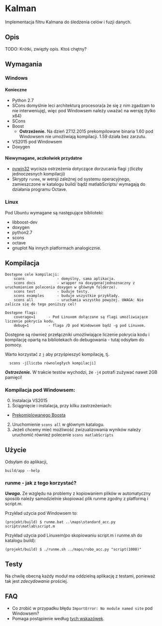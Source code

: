 # Kalman
Implementacja filtru Kalmana do śledzenia celów i fuzji danych.


## Opis
TODO: Krótki, zwięzły opis. Ktoś chętny?

## Wymagania
### Windows
#### Konieczne
- Python 2.7
 - SCons domyślnie leci architekturą procesora(a że się z nim zgadzam to nie interweniuję), więc pod Windowsem należy uważać na wersję (tylko x64)
- SCons
- Boost
  - **Ostrzeżenie.** Na dzień 27.12.2015 prekompilowane binaria 1.60 pod Windowsem nie umożliwiają kompilacji. 1.59 działa bez zarzutu.
- VS2015 pod Windowsem
- Doxygen

#### Niewymagane, aczkolwiek przydatne
- [pywin32](http://sourceforge.net/projects/pywin32/) wycisza ostrzeżenia dotyczące dorzucania flagi `j`(liczby jednoczesnych kompilacji)
- Skrypty `runme`, w wersji zależnej od systemu operacyjnego, zamieszczone w katalogu build/ bądź matlabScripts/ wymagają do działania programu Octave.

### Linux
Pod Ubuntu wymagane są następujące biblioteki:

 - libboost-dev
 - doxygen
 - python2.7
 - scons
 - octave
 - gnuplot
Na innych platformach analogicznie.
## Kompilacja

```
Dostępne cele kompilacji:
    scons               - domyślny, sama aplikacja.
    scons docs          - wrapper na doxygena(jednoznaczny z uruchomieniem polecenia doxygen w głównym folderze).
    scons test          - buduje testy.
    scons examples      - buduje wszystkie przykłady.
    scons all           - uruchamia wszystko powyżej. UWAGA: Nie zalicza się do tego poniższy cel!

Dostępne flagi:
    coverage=1  	- Pod Linuxem dołączane są flagi umożliwiające liczenie pokrycia kodu.
    debug=1         - flaga /D pod Windowsem bądź -g pod Linuxem.
```
Dostępne są również przełączniki umożliwiające liczenie pokrycia kodu i kompilację opartą na bibliotekach do debugowania - tutaj odsyłam do pomocy.

Warto korzystać z `j` aby przyśpieszyć kompilację, tj.
```
  scons -j[liczba równoległych kompilacji]
```
***Ostrzeżenie.*** W trakcie testów wychodzi, że `-j4` potrafi zużywać nawet 2GB pamięci!

### Kompilacja pod Windowsem:
0. Instalacja VS2015
1. Ściągnięcie i instalacja, przy kilku zastrzeżeniach:
 - [Prekomiplowanego Boosta](http://sourceforge.net/projects/boost/files/boost-binaries/1.59.0/boost_1_59_0-msvc-14.0-64.exe/download)
2. Uruchomienie `scons all` w głównym katalogu.
3. Jeżeli chcemy mieć możliwość zwizualizowania wyników należy uruchomić również polecenie `scons matlabScripts`


## Użycie
Odsyłam do aplikacji,
```
build/app --help
```

### runme - jak z tego korzystać?
***Uwaga.*** Ze względu na problemy z kopiowaniem plików w automatyczny sposób należy samodzielnie skopiować plik runme zgodny z platformą i script.m.

Przykład użycia pod Windowsem to:
```
(projekt/build) $ runme.bat ..\maps\standard_acc.py scripts\matlab\script.m
```
Przykład użycia pod Linuxem(po skopiowaniu script.m i runme.sh do katalogu build):
```
(projekt/build) $ ./runme.sh ../maps/robo_acc.py "script(1000)"
```
## Testy
Na chwilę obecną każdy moduł ma oddzielną aplikację z testami, ponieważ tak jest _zdecydowanie_ prościej.

## FAQ
- Co zrobić w przypadku błędu `ImportError: No module named site` pod Windowsem?
 - Pomaga postąpienie według [tych wskazówek](http://stackoverflow.com/questions/5599872/python-windows-importerror-no-module-named-site).

